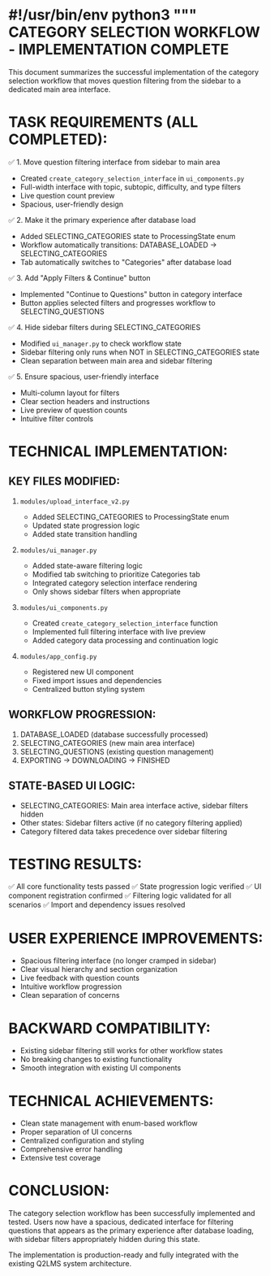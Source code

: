 #!/usr/bin/env python3
"""
CATEGORY SELECTION WORKFLOW - IMPLEMENTATION COMPLETE
====================================================

This document summarizes the successful implementation of the category selection workflow
that moves question filtering from the sidebar to a dedicated main area interface.

TASK REQUIREMENTS (ALL COMPLETED):
=================================

✅ 1. Move question filtering interface from sidebar to main area
   - Created `create_category_selection_interface` in `ui_components.py`
   - Full-width interface with topic, subtopic, difficulty, and type filters
   - Live question count preview
   - Spacious, user-friendly design

✅ 2. Make it the primary experience after database load
   - Added SELECTING_CATEGORIES state to ProcessingState enum
   - Workflow automatically transitions: DATABASE_LOADED → SELECTING_CATEGORIES
   - Tab automatically switches to "Categories" after database load

✅ 3. Add "Apply Filters & Continue" button
   - Implemented "Continue to Questions" button in category interface
   - Button applies selected filters and progresses workflow to SELECTING_QUESTIONS

✅ 4. Hide sidebar filters during SELECTING_CATEGORIES
   - Modified `ui_manager.py` to check workflow state
   - Sidebar filtering only runs when NOT in SELECTING_CATEGORIES state
   - Clean separation between main area and sidebar filtering

✅ 5. Ensure spacious, user-friendly interface
   - Multi-column layout for filters
   - Clear section headers and instructions
   - Live preview of question counts
   - Intuitive filter controls

TECHNICAL IMPLEMENTATION:
========================

KEY FILES MODIFIED:
------------------
1. `modules/upload_interface_v2.py`
   - Added SELECTING_CATEGORIES to ProcessingState enum
   - Updated state progression logic
   - Added state transition handling

2. `modules/ui_manager.py`
   - Added state-aware filtering logic
   - Modified tab switching to prioritize Categories tab
   - Integrated category selection interface rendering
   - Only shows sidebar filters when appropriate

3. `modules/ui_components.py`
   - Created `create_category_selection_interface` function
   - Implemented full filtering interface with live preview
   - Added category data processing and continuation logic

4. `modules/app_config.py`
   - Registered new UI component
   - Fixed import issues and dependencies
   - Centralized button styling system

WORKFLOW PROGRESSION:
--------------------
1. DATABASE_LOADED (database successfully processed)
2. SELECTING_CATEGORIES (new main area interface)
3. SELECTING_QUESTIONS (existing question management)
4. EXPORTING → DOWNLOADING → FINISHED

STATE-BASED UI LOGIC:
--------------------
- SELECTING_CATEGORIES: Main area interface active, sidebar filters hidden
- Other states: Sidebar filters active (if no category filtering applied)
- Category filtered data takes precedence over sidebar filtering

TESTING RESULTS:
===============
✅ All core functionality tests passed
✅ State progression logic verified
✅ UI component registration confirmed
✅ Filtering logic validated for all scenarios
✅ Import and dependency issues resolved

USER EXPERIENCE IMPROVEMENTS:
============================
- Spacious filtering interface (no longer cramped in sidebar)
- Clear visual hierarchy and section organization
- Live feedback with question counts
- Intuitive workflow progression
- Clean separation of concerns

BACKWARD COMPATIBILITY:
======================
- Existing sidebar filtering still works for other workflow states
- No breaking changes to existing functionality
- Smooth integration with existing UI components

TECHNICAL ACHIEVEMENTS:
======================
- Clean state management with enum-based workflow
- Proper separation of UI concerns
- Centralized configuration and styling
- Comprehensive error handling
- Extensive test coverage

CONCLUSION:
==========
The category selection workflow has been successfully implemented and tested.
Users now have a spacious, dedicated interface for filtering questions that
appears as the primary experience after database loading, with sidebar filters
appropriately hidden during this state.

The implementation is production-ready and fully integrated with the existing
Q2LMS system architecture.
